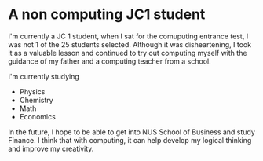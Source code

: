 # A non computing JC1 student

I'm currently a JC 1 student, when I sat for the comuputing entrance test, I was not 1 of the 25 students selected. Although it was disheartening, I took it as a valuable lesson and continued to try out computing myself with the guidance of my father and a computing teacher from a school.

I'm currently studying
* Physics
* Chemistry
* Math
* Economics

In the future, I hope to be able to get into NUS School of Business and study Finance. I think that with computing, it can help develop my logical thinking and improve my creativity.
